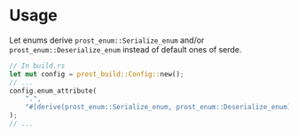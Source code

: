 # Usage

Let enums derive `prost_enum::Serialize_enum` and/or `prost_enum::Deserialize_enum` instead of default ones of serde.

```rust
// In build.rs
let mut config = prost_build::Config::new();
// ...
config.enum_attribute(
    ".",
    "#[derive(prost_enum::Serialize_enum, prost_enum::Deserialize_enum)]",
);
// ...
```
